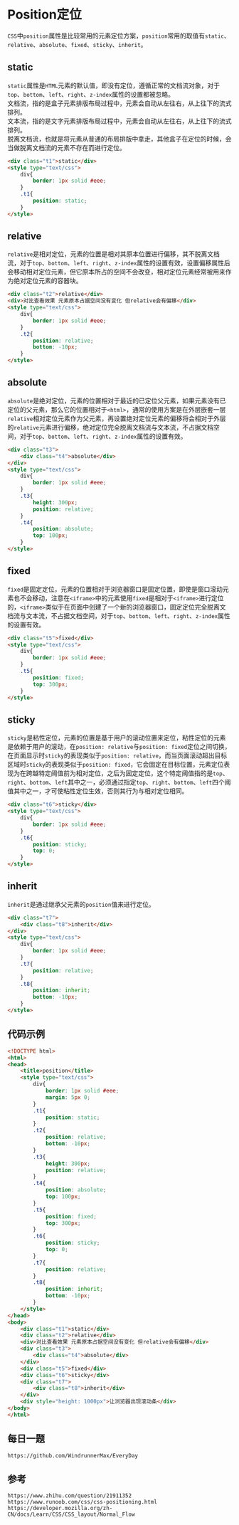 # Position定位
`CSS`中`position`属性是比较常用的元素定位方案，`position`常用的取值有`static`、`relative`、`absolute`、`fixed`、`sticky`、`inherit`。

## static
`static`属性是`HTML`元素的默认值，即没有定位，遵循正常的文档流对象，对于`top`、`bottom`、`left`、`right`、`z-index`属性的设置都被忽略。  
文档流，指的是盒子元素排版布局过程中，元素会自动从左往右，从上往下的流式排列。   
文本流，指的是文字元素排版布局过程中，元素会自动从左往右，从上往下的流式排列。  
脱离文档流，也就是将元素从普通的布局排版中拿走，其他盒子在定位的时候，会当做脱离文档流的元素不存在而进行定位。

```html
<div class="t1">static</div>
<style type="text/css">
    div{
        border: 1px solid #eee;
    }
    .t1{
        position: static;
    }
</style>
```

## relative
`relative`是相对定位，元素的位置是相对其原本位置进行偏移，其不脱离文档流，对于`top`、`bottom`、`left`、`right`、`z-index`属性的设置有效，设置偏移属性后会移动相对定位元素，但它原本所占的空间不会改变，相对定位元素经常被用来作为绝对定位元素的容器块。
```html
<div class="t2">relative</div>
<div>对比查看效果 元素原本占据空间没有变化 但relative会有偏移</div>
<style type="text/css">
    div{
        border: 1px solid #eee;
    }
    .t2{
        position: relative;
        bottom: -10px;
    }
</style>
```


## absolute
`absolute`是绝对定位，元素的位置相对于最近的已定位父元素，如果元素没有已定位的父元素，那么它的位置相对于`<html>`，通常的使用方案是在外层嵌套一层`relative`相对定位元素作为父元素，再设置绝对定位元素的偏移将会相对于外层的`relative`元素进行偏移，绝对定位完全脱离文档流与文本流，不占据文档空间，对于`top`、`bottom`、`left`、`right`、`z-index`属性的设置有效。
```html
<div class="t3">
    <div class="t4">absolute</div>
</div>
<style type="text/css">
    div{
        border: 1px solid #eee;
    }
    .t3{
        height: 300px;
        position: relative;
    }
    .t4{
        position: absolute;
        top: 100px;
    }
</style>
```

## fixed
`fixed`是固定定位，元素的位置相对于浏览器窗口是固定位置，即使是窗口滚动元素也不会移动，注意在`<iframe>`中的元素使用`fixed`是相对于`<iframe>`进行定位的，`<iframe>`类似于在页面中创建了一个新的浏览器窗口，固定定位完全脱离文档流与文本流，不占据文档空间，对于`top`、`bottom`、`left`、`right`、`z-index`属性的设置有效。
```html
<div class="t5">fixed</div>
<style type="text/css">
    div{
        border: 1px solid #eee;
    }
    .t5{
        position: fixed;
        top: 300px;
    }
</style>
```

## sticky 
`sticky`是粘性定位，元素的位置是基于用户的滚动位置来定位，粘性定位的元素是依赖于用户的滚动，在`position: relative`与`position: fixed`定位之间切换，在页面显示时`sticky`的表现类似于`position: relative`，而当页面滚动超出目标区域时`sticky`的表现类似于`position: fixed`，它会固定在目标位置，元素定位表现为在跨越特定阈值前为相对定位，之后为固定定位，这个特定阈值指的是`top`、`right`、`bottom`、`left`其中之一，必须通过指定`top`、`right`、`bottom`、`left`四个阈值其中之一，才可使粘性定位生效，否则其行为与相对定位相同。
```html
<div class="t6">sticky</div>
<style type="text/css">
    div{
        border: 1px solid #eee;
    }
    .t6{
        position: sticky;
        top: 0;
    }
</style>
```

## inherit
`inherit`是通过继承父元素的`position`值来进行定位。
```html
<div class="t7">
    <div class="t8">inherit</div>
</div>
<style type="text/css">
    div{
        border: 1px solid #eee;
    }
    .t7{
        position: relative;
    }
    .t8{
        position: inherit;
        bottom: -10px;
    }
</style>
```

## 代码示例

```html
<!DOCTYPE html>
<html>
<head>
    <title>position</title>
    <style type="text/css">
        div{
            border: 1px solid #eee;
            margin: 5px 0;
        }
        .t1{
            position: static;
        }
        .t2{
            position: relative;
            bottom: -10px;
        }
        .t3{
            height: 300px;
            position: relative;
        }
        .t4{
            position: absolute;
            top: 100px;
        }
        .t5{
            position: fixed;
            top: 300px;
        }
        .t6{
            position: sticky;
            top: 0;
        }
        .t7{
            position: relative;
        }
        .t8{
            position: inherit;
            bottom: -10px;
        }
    </style>
</head>
<body>
    <div class="t1">static</div>
    <div class="t2">relative</div>
    <div>对比查看效果 元素原本占据空间没有变化 但relative会有偏移</div>
    <div class="t3">
        <div class="t4">absolute</div>
    </div>
    <div class="t5">fixed</div>
    <div class="t6">sticky</div>
    <div class="t7">
        <div class="t8">inherit</div>
    </div>
    <div style="height: 1000px">让浏览器出现滚动条</div>
</body>
</html>
```

## 每日一题

```
https://github.com/WindrunnerMax/EveryDay
```

## 参考

```
https://www.zhihu.com/question/21911352
https://www.runoob.com/css/css-positioning.html
https://developer.mozilla.org/zh-CN/docs/Learn/CSS/CSS_layout/Normal_Flow
```
